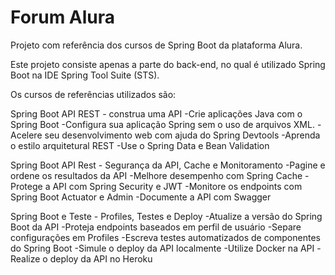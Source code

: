 # Forum Alura 

Projeto com referência dos cursos de Spring Boot da plataforma Alura.

Este projeto consiste apenas a parte do back-end, no qual é utilizado Spring Boot na IDE Spring Tool Suite (STS).

Os cursos de referências utilizados são: 

Spring Boot API REST - construa uma API 
  -Crie aplicações Java com o Spring Boot
  -Configura sua aplicação Spring sem o uso de arquivos XML.
  -Acelere seu desenvolvimento web com ajuda do Spring Devtools
  -Aprenda o estilo arquitetural REST
  -Use o Spring Data e Bean Validation
  
Spring Boot API Rest - Segurança da API, Cache e Monitoramento
  -Pagine e ordene os resultados da API
  -Melhore desempenho com Spring Cache
  -Protege a API com Spring Security e JWT
  -Monitore os endpoints com Spring Boot Actuator e Admin
  -Documente a API com Swagger
  
Spring Boot e Teste - Profiles, Testes e Deploy
  -Atualize a versão do Spring Boot da API
  -Proteja endpoints baseados em perfil de usuário
  -Separe configurações em Profiles
  -Escreva testes automatizados de componentes do Spring Boot
  -Simule o deploy da API localmente
  -Utilize Docker na API
  -Realize o deploy da API no Heroku
